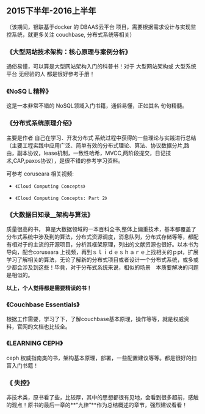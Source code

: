
## 2015下半年-2016上半年 ##
 （该期间，银联基于docker 的 DBAAS云平台 项目，需要根据需求设计与实现监控系统，就更多关注 couchbase, 分布式系统等相关）	  

### **《大型网站技术架构：核心原理与案例分析》** ###
     
  通俗易懂，可以算是大型网站架构入门的科普书！对于 大型网站架构或 大型系统平台 无经验的人 都是很好参考手册！  



### **《NoSQＬ精粹》** ###

  这是一本非常不错的 NoSQL领域入门书籍，通俗易懂，正如其名 句句精髓。


### **《分布式系统原理介绍》** ###
  
主要是作者 自己在学习、开发分布式
系统过程中获得的一些理论与实践进行总结（主要工程实践中应用广泛、简单有效的分布式理论、算法、协议数据分片,路由，副本协议，lease机制，一致性哈希，MVCC,两阶段提交，日记技术,CAP,paxos协议），是很不错的参考学习资料。

可参考 coruseara 相关视频:

-     《Cloud Computing Concepts》
-     《Cloud Computing Concepts: Part 2》

### **《大数据日知录__架构与算法》** ###

   质量很高的书， 算是大数据领域的一本百科全书,整体上偏重技术，基本都覆盖了分布式系统中涉及到的算法，分布式资源调度，消息队列，分布式存储等等，都配有相对于的主流的开源项目，分析其框架原理，列出的文献资源也很好。以本书为导向，配合coruseara 上视频，再到ｓｌｉｄｅｓｈａｒｅ上找相关的ｐpt，扩展学习了解相关的算法，无论了解新的分布式项目或者设计一个分布式系统，或多或少都会涉及到这些！毕竟，对于分布式系统来说，相似的场景　本质要解决的问题是相似的。
　　　 

**以上，个人觉得都是需要精读的书！**


### **《Couchbase Essentials》** ###
  
 根据工作需要，学习了下，了解couchbase基本原理，操作等等，就是权威资料，官网的文档也比较全。


### **《LEARNING CEPH》** ###
   ceph 权威指南类的书，架构基本原理，部署，一些配置建议等等。都是很好的扫盲入门书籍！


### **《 失控》** ###
 非技术类，原书看了些，比较厚，其中的思想都很有见地，会看到很多超前，感触的观点！原书的最后一章的**“九律”**作为总结概述的章节，强烈建议看看！








